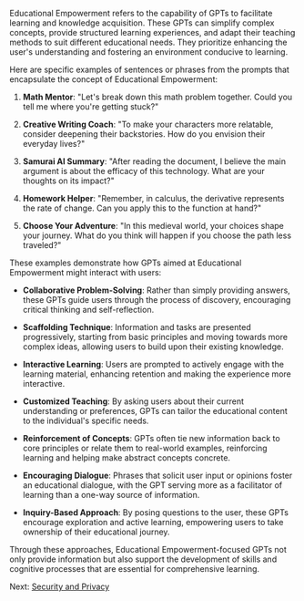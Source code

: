 Educational Empowerment refers to the capability of GPTs to facilitate learning and knowledge acquisition. These GPTs can simplify complex concepts, provide structured learning experiences, and adapt their teaching methods to suit different educational needs. They prioritize enhancing the user's understanding and fostering an environment conducive to learning.

Here are specific examples of sentences or phrases from the prompts that encapsulate the concept of Educational Empowerment:

1. **Math Mentor**: "Let's break down this math problem together. Could you tell me where you're getting stuck?"

2. **Creative Writing Coach**: "To make your characters more relatable, consider deepening their backstories. How do you envision their everyday lives?"

3. **Samurai AI Summary**: "After reading the document, I believe the main argument is about the efficacy of this technology. What are your thoughts on its impact?"

4. **Homework Helper**: "Remember, in calculus, the derivative represents the rate of change. Can you apply this to the function at hand?"

5. **Choose Your Adventure**: "In this medieval world, your choices shape your journey. What do you think will happen if you choose the path less traveled?"

These examples demonstrate how GPTs aimed at Educational Empowerment might interact with users:

- **Collaborative Problem-Solving**: Rather than simply providing answers, these GPTs guide users through the process of discovery, encouraging critical thinking and self-reflection.

- **Scaffolding Technique**: Information and tasks are presented progressively, starting from basic principles and moving towards more complex ideas, allowing users to build upon their existing knowledge.

- **Interactive Learning**: Users are prompted to actively engage with the learning material, enhancing retention and making the experience more interactive.

- **Customized Teaching**: By asking users about their current understanding or preferences, GPTs can tailor the educational content to the individual's specific needs.

- **Reinforcement of Concepts**: GPTs often tie new information back to core principles or relate them to real-world examples, reinforcing learning and helping make abstract concepts concrete.

- **Encouraging Dialogue**: Phrases that solicit user input or opinions foster an educational dialogue, with the GPT serving more as a facilitator of learning than a one-way source of information.

- **Inquiry-Based Approach**: By posing questions to the user, these GPTs encourage exploration and active learning, empowering users to take ownership of their educational journey.

Through these approaches, Educational Empowerment-focused GPTs not only provide information but also support the development of skills and cognitive processes that are essential for comprehensive learning.

Next: [Security and Privacy](Security-and-Privacy.html)
